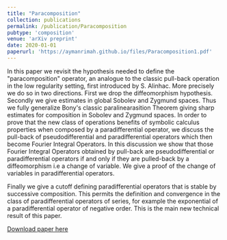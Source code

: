 ```yaml
--- 
title: "Paracomposition"  
collection: publications  
permalink: /publication/Paracomposition
pubtype: 'composition'
venue: 'arXiv preprint'
date: 2020-01-01
paperurl: 'https://aymanrimah.github.io/files/Paracomposition1.pdf'
---
```

In this paper we revisit the hypothesis needed to define the "paracomposition" operator, an analogue to the classic pull-back operation in the low regularity setting, first introduced by S. Alinhac. More precisely we do so in two directions. First we drop the diffeomorphism hypothesis. Secondly we give estimates in global Sobolev and Zygmund spaces. Thus we fully generalize Bony's classic paralinearasition Theorem giving sharp estimates for composition in Sobolev and Zygmund spaces. In order to prove that the new class of operations benefits of symbolic calculus properties when composed by a paradifferential operator, we discuss the pull-back of pseudodifferential and paradifferential operators which then become Fourier Integral Operators. In this discussion we show that those Fourier Integral Operators obtained by pull-back are pseudodifferential or paradifferential operators if and only if they are pulled-back by a diffeomorphism i.e a change of variable. We give a proof of the change of variables in paradifferential operators.

Finally we give a cutoff defining paradifferential operators that is stable by successive composition. This permits the definition and convergence in the class of paradifferential operators of series, for example the exponential of a paradifferential operator of negative order. This is the main new technical result of this paper.
  
[Download paper here](https://aymanrimah.github.io/files/Paracomposition1.pdf) 

